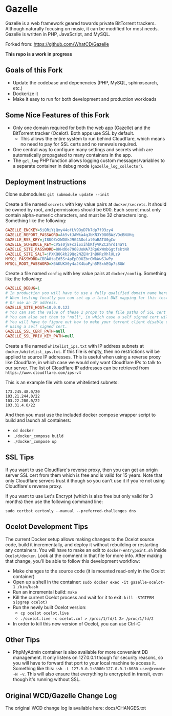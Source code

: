 # Gazelle
Gazelle is a web framework geared towards private BitTorrent trackers. Although naturally focusing on music, it can be modified for most needs. Gazelle is written in PHP, JavaScript, and MySQL.

Forked from: https://github.com/WhatCD/Gazelle

**This repo is a work in progress**

## Goals of this Fork
- Update the codebase and depenencies (PHP, MySQL, sphinxsearch, etc.)
- Dockerize it
- Make it easy to run for both development and production workloads

## Some Nice Features of this Fork
- Only one domain required for both the web app (Gazelle) and the BitTorrent tracker (Ocelot). Both apps use SSL by default.
    - This allows the entire system to run behind Cloudflare, which means no need to pay for SSL certs and no renewals required.
- One central way to configure many settings and secrets which are automatically propagated to many containers in the app.
- The `gzl_log` PHP function allows logging custom messages/variables to a separate container in debug mode (`gazelle_log_collector`).

## Deployment Instructions
Clone submodules: `git submodule update --init`

Create a file named `secrets` with key value pairs at `docker/secrets`. It should be owned by root, and permissions should be 600. Each secret must only contain alpha-numeric characters, and must be 32 characters long. Something like the following:

```ini
GAZELLE_ENCKEY=5iQRiYjQmy44ofLV9OyD7k7dp7f93zy4
GAZELLE_REPORT_PASSWORD=Ak5vtJAWka4qJbKN3Y980BAzVDcBNUHq
GAZELLE_RSS_KEY=jI8UOZvXWDGkJ9G4AOolat0aBATU0gCw
GAZELLE_SCHEDULE_KEY=CVSs0j8FcziSxihbKfyVKZC2hrdI4aY1
GAZELLE_SITE_PASSWORD=8KHdOe7968UoNA73Rp6xWmbGgtfsktNR
GAZELLE_SITE_SALT=jPXKQ8Gkb29Qq2NZEHrIhBKRzRhlULz9
MYSQL_PASSWORD=CBBA8taEd5Sr4pEpD9UZbrGWkWwSJwPy
MYSQL_ROOT_PASSWORD=X6AKUKX0y4aJX4baPyh5MSxhEGp7s8GW
```

Create a file named `config` with key value pairs at `docker/config`. Something like the following:

```ini
GAZELLE_DEBUG=1
# In production you will have to use a fully qualified domain name here.
# When testing locally you can set up a local DNS mapping for this test domain,
# Or use an IP address.
GAZELLE_SITE_HOST=10.0.0.123
# You can set the value of these 2 props to the file paths of SSL cert and private key.
# You can also set them to "null", in which case a self signed cert will be generated.
# You will have to figure out how to make your torrent client disable cert validation if
# using a self signed cert.
GAZELLE_SSL_CERT_PATH=null
GAZELLE_SSL_PRIV_KEY_PATH=null
```

Create a file named `whitelist_ips.txt` with IP address subnets at `docker/whitelist_ips.txt`.
If this file is empty, then no restrictions will be applied to source IP addresses.
This is useful when using a reverse proxy like Cloudflare, in which case we would only want
Cloudflare IPs to talk to our server. The list of Cloudflare IP addresses can be retrieved
from `https://www.cloudflare.com/ips-v4`

This is an example file with some whitelisted subnets:

```
173.245.48.0/20
103.21.244.0/22
103.22.200.0/22
103.31.4.0/22
```

And then you must use the included docker compose wrapper script to build and launch all containers:
- `cd docker`
- `./docker_compose build`
- `./docker_compose up`

## SSL Tips
If you want to use Cloudflare's reverse proxy, then you can get an origin server SSL cert from them which is free and is valid for 15 years.
Note that only Cloudflare servers trust it though so you can't use it if you're not using Cloudflare's reverse proxy.

If you want to use Let's Encrypt (which is also free but only valid for 3 months) then use the following command line:
```
sudo certbot certonly --manual --preferred-challenges dns
```

## Ocelot Development Tips
The current Docker setup allows making changes to the Ocelot source code, build it incrementally, and deploy it without rebuilding or restarting any containers.
You will have to make an edit to `docker-entrypoint.sh` inside `Ocelot/docker`. Look at the comment in that file for more info. After making that change,
you'll be able to follow this development workflow:
- Make changes to the source code (it is mounted read-only in the Ocelot container)
- Open up a shell in the container: `sudo docker exec -it gazelle-ocelot-1 /bin/bash`
- Run an incremental build: `make`
- Kill the current Ocelot process and wait for it to exit: `kill -SIGTERM $(pgrep ocelot)`
- Run the newly built Ocelot version:
    - `cp ocelot ocelot.live`
    - `./ocelot.live -c ocelot.cnf > /proc/1/fd/1 2> /proc/1/fd/2`
- In order to kill this new version of Ocelot, you can use Ctrl-C

## Other Tips
- PhpMyAdmin container is also available for more convenient DB management. It only listens on 127.0.0.1 though for security reasons, so you
  will have to forward that port to your local machine to access it. Something like this: `ssh -L 127.0.0.1:8080:127.0.0.1:8080 user@remote -N -v`.
  This will also ensure that everything is encrypted in transit, even though it's running without SSL.

## Original WCD/Gazelle Change Log
The original WCD change log is available here: docs/CHANGES.txt
